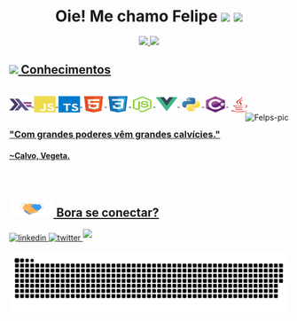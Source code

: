 
<h1 align="center">
<b>Oie! Me chamo Felipe </b><img src="https://media.giphy.com/media/hvRJCLFzcasrR4ia7z/giphy.gif" width="35">

  <a href="https://git.io/typing-svg">
    <img src="https://readme-typing-svg.herokuapp.com/?font=Time+New+Roman&color=c228c2&size=25&center=true&vCenter=true&width=600&height=100&lines=Front-end+developer+💻;Android+developer+📱;Logo/Interface+designer+🖌️">
  </a>
</h1>
<div align="center">
  <a href="https://github.com/felmateos">
  <img height="180em" src="https://github-readme-stats.vercel.app/api?username=felmateos&show_icons=true&theme=github_dark&hide_border=true&include_all_commits=true&count_private=true&title_color=c228c2&icon_color=c228c2"/>
  <img height="180em" src="https://github-readme-stats.vercel.app/api/top-langs/?username=felmateos&layout=compact&langs_count=7&theme=github_dark&hide_border=true&title_color=c228c2"/>
</div>

## <img src="https://media2.giphy.com/media/QssGEmpkyEOhBCb7e1/giphy.gif?cid=ecf05e47a0n3gi1bfqntqmob8g9aid1oyj2wr3ds3mg700bl&rid=giphy.gif" width ="25"> <b margin-left="10px"> Conhecimentos</b>

<div style="display: inline_block"><br>
  <img align="center" alt="Felps-Hs" height="30" width="40" src="https://raw.githubusercontent.com/devicons/devicon/master/icons/haskell/haskell-original.svg">
  <img align="center" alt="Felps-Js" height="30" width="40" src="https://raw.githubusercontent.com/devicons/devicon/master/icons/javascript/javascript-plain.svg">
  <img align="center" alt="Felps-Ts" height="30" width="40" src="https://raw.githubusercontent.com/devicons/devicon/master/icons/typescript/typescript-plain.svg">
  <img align="center" alt="Felps-HTML" height="30" width="40" src="https://raw.githubusercontent.com/devicons/devicon/master/icons/html5/html5-original.svg">
  <img align="center" alt="Felps-CSS" height="30" width="40" src="https://raw.githubusercontent.com/devicons/devicon/master/icons/css3/css3-original.svg">
  <img align="center" alt="Felps-Nodejs" height="30" width="40" src="https://raw.githubusercontent.com/devicons/devicon/master/icons/nodejs/nodejs-original.svg">
  <img align="center" alt="Felps-python" height="30" width="40" src="https://raw.githubusercontent.com/devicons/devicon/master/icons/vuejs/vuejs-original.svg">
  <img align="center" alt="Felps-vue" height="30" width="40" src="https://raw.githubusercontent.com/devicons/devicon/master/icons/python/python-original.svg">
  <img align="center" alt="Felps-Csharp" height="30" width="40" src="https://raw.githubusercontent.com/devicons/devicon/master/icons/csharp/csharp-original.svg">
  <img align="center" alt="Felps-Java" height="30" width="40" src="https://raw.githubusercontent.com/devicons/devicon/master/icons/java/java-plain.svg">
  <img align="right" alt="Felps-pic" height="150" src="https://avatars.githubusercontent.com/u/88856792?v=4">
</div>
  
  ##
  
  ### "Com grandes poderes vêm grandes calvícies."
  #### ~Calvo, Vegeta.
 
  <br />
  
  ## <img src="./assets/gif/handshake.gif" width ="80"> <b>Bora se conectar?</b>
  <div float="left">
  <a href="https://linkedin.com/in/felmateos">
<img src="https://img.shields.io/badge/linkedin-%2300acee.svg?color=405DE6&style=for-the-badge&logo=linkedin&logoColor=white" alt=linkedin style="margin-bottom: 5px;"/>
</a>
  <a href="https://twitter.com/felmateos">
<img src="https://img.shields.io/badge/twitter-%2300acee.svg?color=1DA1F2&style=for-the-badge&logo=twitter&logoColor=white" alt=twitter style="margin-bottom: 5px;"/>
</a>
  <a href="mailto:felmateos@usp.br">
<img src="https://img.shields.io/badge/gmail-%23EA4335.svg?style=for-the-badge&logo=gmail&logoColor=white" t=mail style="margin-bottom: 5px;" />
</a>
</div>
  
<div>
 
![snake gif](https://github.com/felmateos/felmateos/blob/output/github-contribution-grid-snake.svg)
 
</div>
